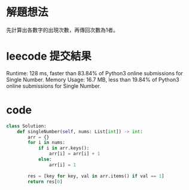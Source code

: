 # 解題想法
先計算出各數字的出現次數，再傳回次數為1者。

# leecode 提交結果
Runtime: 128 ms, faster than 83.84% of Python3 online submissions for Single Number.
Memory Usage: 16.7 MB, less than 19.84% of Python3 online submissions for Single Number.

# code
```python
class Solution:
    def singleNumber(self, nums: List[int]) -> int:   
        arr = {}
        for i in nums:
            if i in arr.keys():
                arr[i] = arr[i] + 1
            else:
                arr[i] = 1
        
        res = [key for key, val in arr.items() if val == 1]
        return res[0]
```
